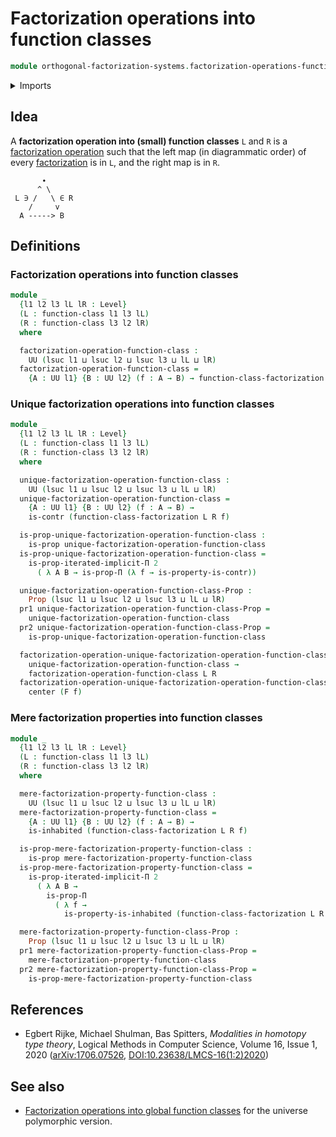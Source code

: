 # Factorization operations into function classes

```agda
module orthogonal-factorization-systems.factorization-operations-function-classes where
```

<details><summary>Imports</summary>

```agda
open import foundation.cartesian-product-types
open import foundation.commuting-squares-of-maps
open import foundation.contractible-types
open import foundation.dependent-pair-types
open import foundation.embeddings
open import foundation.equivalences
open import foundation.function-types
open import foundation.functoriality-cartesian-product-types
open import foundation.functoriality-dependent-pair-types
open import foundation.homotopies
open import foundation.identity-types
open import foundation.inhabited-types
open import foundation.iterated-dependent-product-types
open import foundation.propositions
open import foundation.subtypes
open import foundation.type-arithmetic-cartesian-product-types
open import foundation.type-arithmetic-dependent-pair-types
open import foundation.universe-levels
open import foundation.whiskering-homotopies

open import orthogonal-factorization-systems.factorizations-of-maps
open import orthogonal-factorization-systems.factorizations-of-maps-function-classes
open import orthogonal-factorization-systems.function-classes
open import orthogonal-factorization-systems.lifting-squares
```

</details>

## Idea

A **factorization operation into (small) function classes** `L` and `R` is a
[factorization operation](orthogonal-factorization-systems.factorization-operations.md)
such that the left map (in diagrammatic order) of every
[factorization](orthogonal-factorization-systems.factorizations-of-maps.md) is
in `L`, and the right map is in `R`.

```text
       ∙
      ^ \
 L ∋ /   \ ∈ R
    /     v
  A -----> B
```

## Definitions

### Factorization operations into function classes

```agda
module _
  {l1 l2 l3 lL lR : Level}
  (L : function-class l1 l3 lL)
  (R : function-class l3 l2 lR)
  where

  factorization-operation-function-class :
    UU (lsuc l1 ⊔ lsuc l2 ⊔ lsuc l3 ⊔ lL ⊔ lR)
  factorization-operation-function-class =
    {A : UU l1} {B : UU l2} (f : A → B) → function-class-factorization L R f
```

### Unique factorization operations into function classes

```agda
module _
  {l1 l2 l3 lL lR : Level}
  (L : function-class l1 l3 lL)
  (R : function-class l3 l2 lR)
  where

  unique-factorization-operation-function-class :
    UU (lsuc l1 ⊔ lsuc l2 ⊔ lsuc l3 ⊔ lL ⊔ lR)
  unique-factorization-operation-function-class =
    {A : UU l1} {B : UU l2} (f : A → B) →
    is-contr (function-class-factorization L R f)

  is-prop-unique-factorization-operation-function-class :
    is-prop unique-factorization-operation-function-class
  is-prop-unique-factorization-operation-function-class =
    is-prop-iterated-implicit-Π 2
      ( λ A B → is-prop-Π (λ f → is-property-is-contr))

  unique-factorization-operation-function-class-Prop :
    Prop (lsuc l1 ⊔ lsuc l2 ⊔ lsuc l3 ⊔ lL ⊔ lR)
  pr1 unique-factorization-operation-function-class-Prop =
    unique-factorization-operation-function-class
  pr2 unique-factorization-operation-function-class-Prop =
    is-prop-unique-factorization-operation-function-class

  factorization-operation-unique-factorization-operation-function-class :
    unique-factorization-operation-function-class →
    factorization-operation-function-class L R
  factorization-operation-unique-factorization-operation-function-class F f =
    center (F f)
```

### Mere factorization properties into function classes

```agda
module _
  {l1 l2 l3 lL lR : Level}
  (L : function-class l1 l3 lL)
  (R : function-class l3 l2 lR)
  where

  mere-factorization-property-function-class :
    UU (lsuc l1 ⊔ lsuc l2 ⊔ lsuc l3 ⊔ lL ⊔ lR)
  mere-factorization-property-function-class =
    {A : UU l1} {B : UU l2} (f : A → B) →
    is-inhabited (function-class-factorization L R f)

  is-prop-mere-factorization-property-function-class :
    is-prop mere-factorization-property-function-class
  is-prop-mere-factorization-property-function-class =
    is-prop-iterated-implicit-Π 2
      ( λ A B →
        is-prop-Π
          ( λ f →
            is-property-is-inhabited (function-class-factorization L R f)))

  mere-factorization-property-function-class-Prop :
    Prop (lsuc l1 ⊔ lsuc l2 ⊔ lsuc l3 ⊔ lL ⊔ lR)
  pr1 mere-factorization-property-function-class-Prop =
    mere-factorization-property-function-class
  pr2 mere-factorization-property-function-class-Prop =
    is-prop-mere-factorization-property-function-class
```

## References

- Egbert Rijke, Michael Shulman, Bas Spitters, _Modalities in homotopy type
  theory_, Logical Methods in Computer Science, Volume 16, Issue 1, 2020
  ([arXiv:1706.07526](https://arxiv.org/abs/1706.07526),
  [DOI:10.23638/LMCS-16(1:2)2020](https://doi.org/10.23638/LMCS-16%281%3A2%292020))

## See also

- [Factorization operations into global function classes](orthogonal-factorization-operations.factorization-operations-function-classes.md)
  for the universe polymorphic version.
